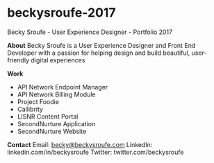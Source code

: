 # beckysroufe-2017

Becky Sroufe - User Experience Designer - Portfolio 2017

**About**
Becky Sroufe is a User Experience Designer and Front End Developer with a passion for helping design and build beautiful, user-friendly digital experiences

**Work**
* API Network Endpoint Manager
* API Network Billing Module 
* Project Foodie
* Callibrity
* LISNR Content Portal
* SecondNurture Application
* SecondNurture Website

**Contact**
Email: becky@beckysroufe.com
LinkedIn: linkedin.com/in/beckysroufe
Twitter: twitter.com/beckysroufe
